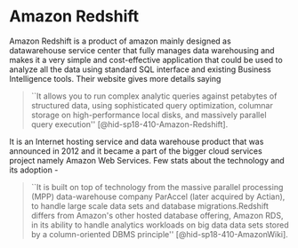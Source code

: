 Amazon Redshift
===============

Amazon Redshift is a product of amazon mainly designed as
datawarehouse service center that fully manages data warehousing and
makes it a very simple and cost-effective application that could be
used to analyze all the data using standard SQL interface and existing
Business Intelligence tools. Their website gives more details saying


> ``It allows you to run complex analytic queries against petabytes of
> structured data, using sophisticated query optimization, columnar
> storage on high-performance local disks, and massively parallel
> query execution'' [@hid-sp18-410-Amazon-Redshift].



It is an Internet hosting service and data warehouse product that was
announced in 2012 and it became a part of the bigger cloud services
project namely Amazon Web Services. Few stats about the technology and
its adoption -

> ``It is built on top of technology from the massive parallel
> processing (MPP) data-warehouse company ParAccel (later acquired by
> Actian), to handle large scale data sets and database
> migrations.Redshift differs from Amazon's other hosted database
> offering, Amazon RDS, in its ability to handle analytics workloads
> on big data data sets stored by a column-oriented DBMS principle''
> [@hid-sp18-410-AmazonWiki].


